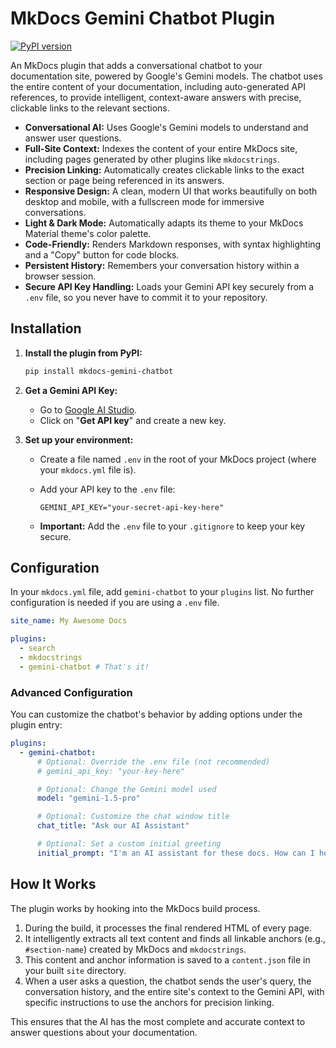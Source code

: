 # MkDocs Gemini Chatbot Plugin



[![PyPI version](https://badge.fury.io/py/mkdocs-gemini-chatbot.svg)](https://badge.fury.io/py/mkdocs-gemini-chatbot)

An MkDocs plugin that adds a conversational chatbot to your documentation site, powered by Google's Gemini models. The chatbot uses the entire content of your documentation, including auto-generated API references, to provide intelligent, context-aware answers with precise, clickable links to the relevant sections.


-   **Conversational AI:** Uses Google's Gemini models to understand and answer user questions.
-   **Full-Site Context:** Indexes the content of your entire MkDocs site, including pages generated by other plugins like `mkdocstrings`.
-   **Precision Linking:** Automatically creates clickable links to the exact section or page being referenced in its answers.
-   **Responsive Design:** A clean, modern UI that works beautifully on both desktop and mobile, with a fullscreen mode for immersive conversations.
-   **Light & Dark Mode:** Automatically adapts its theme to your MkDocs Material theme's color palette.
-   **Code-Friendly:** Renders Markdown responses, with syntax highlighting and a "Copy" button for code blocks.
-   **Persistent History:** Remembers your conversation history within a browser session.
-   **Secure API Key Handling:** Loads your Gemini API key securely from a `.env` file, so you never have to commit it to your repository.

## Installation

1.  **Install the plugin from PyPI:**

    ```bash
    pip install mkdocs-gemini-chatbot
    ```

2.  **Get a Gemini API Key:**

    -   Go to [Google AI Studio](https://aistudio.google.com/).
    -   Click on "**Get API key**" and create a new key.

3.  **Set up your environment:**

    -   Create a file named `.env` in the root of your MkDocs project (where your `mkdocs.yml` file is).
    -   Add your API key to the `.env` file:

        ```
        GEMINI_API_KEY="your-secret-api-key-here"
        ```

    -   **Important:** Add the `.env` file to your `.gitignore` to keep your key secure.

## Configuration

In your `mkdocs.yml` file, add `gemini-chatbot` to your `plugins` list. No further configuration is needed if you are using a `.env` file.

```yaml
site_name: My Awesome Docs

plugins:
  - search
  - mkdocstrings
  - gemini-chatbot # That's it!
````

### Advanced Configuration

You can customize the chatbot's behavior by adding options under the plugin entry:

```yaml
plugins:
  - gemini-chatbot:
      # Optional: Override the .env file (not recommended)
      # gemini_api_key: "your-key-here"

      # Optional: Change the Gemini model used
      model: "gemini-1.5-pro"

      # Optional: Customize the chat window title
      chat_title: "Ask our AI Assistant"

      # Optional: Set a custom initial greeting
      initial_prompt: "I'm an AI assistant for these docs. How can I help?"
```

## How It Works

The plugin works by hooking into the MkDocs build process.

1.  During the build, it processes the final rendered HTML of every page.
2.  It intelligently extracts all text content and finds all linkable anchors (e.g., `#section-name`) created by MkDocs and `mkdocstrings`.
3.  This content and anchor information is saved to a `content.json` file in your built `site` directory.
4.  When a user asks a question, the chatbot sends the user's query, the conversation history, and the entire site's context to the Gemini API, with specific instructions to use the anchors for precision linking.

This ensures that the AI has the most complete and accurate context to answer questions about your documentation.
